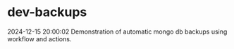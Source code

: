 # dev-backups
2024-12-15 20:00:02 Demonstration of automatic mongo db backups using workflow and actions.
